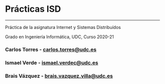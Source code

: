 # Prácticas ISD
-------------------------------------------------------------------

Práctica de la asignatura Internet y Sistemas Distribuídos

Grado en Ingeniería Informática, UDC, Curso 2020-21

### Carlos Torres - carlos.torres@udc.es
### Ismael Verde - ismael.verdec@udc.es
### Brais Vázquez - brais.vazquez.villa@udc.es
